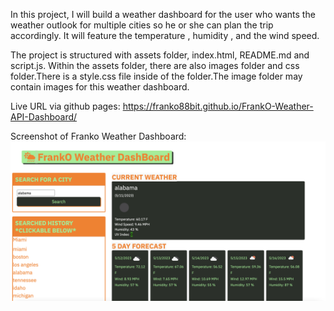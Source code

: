 In this project, I will build a weather dashboard for the user who wants the weather outlook for multiple cities so he or she can plan the trip accordingly. It will feature the temperature , humidity , and the wind speed.

The project is structured with assets folder, index.html, README.md and script.js. Within the assets folder, there are also images folder and css folder.There is a style.css file inside of the folder.The image folder may contain images for this weather dashboard.

Live URL via github pages: https://franko88bit.github.io/FrankO-Weather-API-Dashboard/

Screenshot of Franko Weather Dashboard:
![Screenshot of Franko Weather ](./FRANKO-Weather.png)